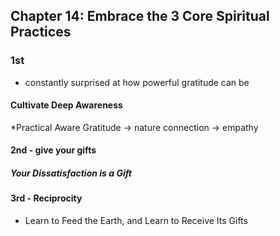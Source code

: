 ## Chapter 14: Embrace the 3 Core Spiritual Practices

### 1st

* constantly surprised at how powerful gratitude can be

#### Cultivate Deep Awareness
*Practical Aware Gratitude -> nature connection -> empathy

#### 2nd - give your gifts

##### Your Dissatisfaction is a Gift

#### 3rd - Reciprocity

* Learn to Feed the Earth, and Learn to Receive Its Gifts


<div style="break-after:page"></div>